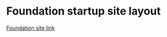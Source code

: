 # Foundation startup site layout

[Foundation site link](https://sagvel.github.io/foundation-site/)
